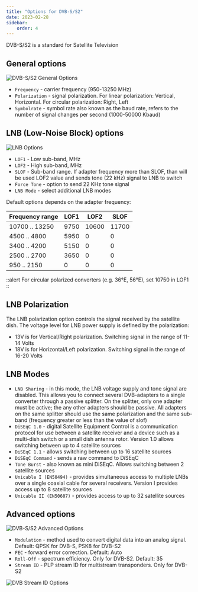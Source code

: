 ```yaml
---
title: "Options for DVB-S/S2"
date: 2023-02-28
sidebar:
    order: 4
---
```


DVB-S/S2 is a standard for Satellite Television

## General options

![DVB-S/S2 General Options](https://cdn.cesbo.com/help/astra/receiving/dvb/s/general.png)

- `Frequency` - carrier frequency (950-13250 MHz)
- `Polarization` - signal polarization. For linear polarization: Vertical, Horizontal. For circular polarization: Right, Left
- `Symbolrate` - symbol rate also known as the baud rate, refers to the number of signal changes per second (1000-50000 Kbaud)

## LNB (Low-Noise Block) options

![LNB Options](https://cdn.cesbo.com/help/astra/receiving/dvb/s/lnb.png)

- `LOF1` - Low sub-band, MHz
- `LOF2` - High sub-band, MHz
- `SLOF` - Sub-band range. If adapter frequency more than SLOF, than will be used LOF2 value and sends tone (22 kHz) signal to LNB to switch
- `Force Tone` - option to send 22 KHz tone signal
- `LNB Mode` - select additional LNB modes

Default options depends on the adapter frequency:

| Frequency range | LOF1 | LOF2 | SLOF |
| --- | --- | --- | --- |
| 10700 .. 13250 | 9750 | 10600 | 11700 |
| 4500 .. 4800 | 5950 | 0 | 0 |
| 3400 .. 4200 | 5150 | 0 | 0 |
| 2500 .. 2700 | 3650 | 0 | 0 |
| 950 .. 2150 | 0 | 0 | 0 |

::alert
For circular polarized converters (e.g. 36°E, 56°E), set 10750 in LOF1
::

## LNB Polarization

The LNB polarization option controls the signal received by the satellite dish. The voltage level for LNB power supply is defined by the polarization:

- 13V is for Vertical/Right polarization. Switching signal in the range of 11-14 Volts
- 18V is for Horizontal/Left polarization. Switching signal in the range of 16-20 Volts

## LNB Modes

- `LNB Sharing` - in this mode, the LNB voltage supply and tone signal are disabled. This allows you to connect several DVB-adapters to a single converter through a passive splitter. On the splitter, only one adapter must be active; the any other adapters should be passive. All adapters on the same splitter should use the same polarization and the same sub-band (frequency greater or less than the value of slof)
- `DiSEqC 1.0` - digital Satellite Equipment Control is a communication protocol for use between a satellite receiver and a device such as a multi-dish switch or a small dish antenna rotor. Version 1.0 allows switching between up to 4 satellite sources
- `DiSEqC 1.1` - allows switching between up to 16 satellite sources
- `DiSEqC Command` - sends a raw command to DiSEqC
- `Tone Burst` - also known as mini DiSEqC. Allows switching between 2 satellite sources
- `Unicable I (EN50494)` - provides simultaneous access to multiple LNBs over a single coaxial cable for several receivers. Version I provides access up to 8 satellite sources
- `Unicable II (EN50607)` - provides access to up to 32 satellite sources

## Advanced options

![DVB-S/S2 Advanced Options](https://cdn.cesbo.com/help/astra/receiving/dvb/s/advanced.png)

- `Modulation` - method used to convert digital data into an analog signal. Default: QPSK for DVB-S, PSK8 for DVB-S2
- `FEC` - forward error correction. Default: Auto
- `Roll-Off` - spectrum efficiency. Only for DVB-S2. Default: 35
- `Stream ID` - PLP stream ID for multistream transponders. Only for DVB-S2

![DVB Stream ID Options](https://cdn.cesbo.com/help/astra/receiving/dvb/s/stream-id.png)
